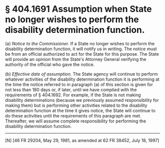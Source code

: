 # § 404.1691   Assumption when State no longer wishes to perform the disability determination function.

(a) *Notice to the Commissioner.* If a State no longer wishes to perform the disability determination function, it will notify us in writing. The notice must be from an official authorized to act for the State for this purpose. The State will provide an opinion from the State's Attorney General verifying the authority of the official who gave the notice.


(b) *Effective date of assumption.* The State agency will continue to perform whatever activities of the disability determination function it is performing at the time the notice referred to in paragraph (a) of this section is given for not less than 180 days or, if later, until we have complied with the requirements of § 404.1692. For example, if the State is not making disability determinations (because we previously assumed responsibility for making them) but is performing other activities related to the disability determination function at the time it gives notice, the State will continue to do these activities until the requirements of this paragraph are met. Thereafter, we will assume complete responsibility for performing the disability determination function.



---

[N] [46 FR 29204, May 29, 1981, as amended at 62 FR 38452, July 18, 1997]




